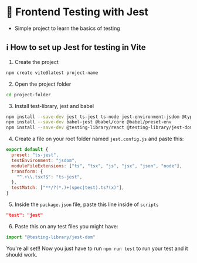# 🧪 Frontend Testing with Jest

- Simple project to learn the basics of testing

## ℹ How to set up Jest for testing in Vite

1. Create the project

```sh
npm create vite@latest project-name
```

2. Open the project folder

```sh
cd project-folder
```

3. Install test-library, jest and babel

```sh
npm install --save-dev jest ts-jest ts-node jest-environment-jsdom @types/jest typescript
npm install --save-dev babel-jest @babel/core @babel/preset-env
npm install --save-dev @testing-library/react @testing-library/jest-dom
```

4. Create a file on your root folder named `jest.config.js` and paste this:

```js
export default {
  preset: "ts-jest",
  testEnvironment: "jsdom",
  moduleFileExtensions: ["ts", "tsx", "js", "jsx", "json", "node"],
  transform: {
    "^.+\\.tsx?$": "ts-jest",
  },
  testMatch: ["**/?(*.)+(spec|test).ts?(x)"],
}
```

5. Inside the `package.json` file, paste this line inside of `scripts`

```json
"test": "jest"
```

6. Paste this on any test files you might have:

```js
import "@testing-library/jest-dom"
```

You're all set!! Now you just have to run `npm run test` to run your test and it should work.
